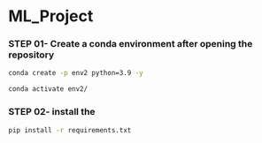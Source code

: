 # ML_Project

### STEP 01- Create a conda environment after opening the repository

```bash
conda create -p env2 python=3.9 -y
```

```bash
conda activate env2/
```

### STEP 02- install the

```bash
pip install -r requirements.txt
```
